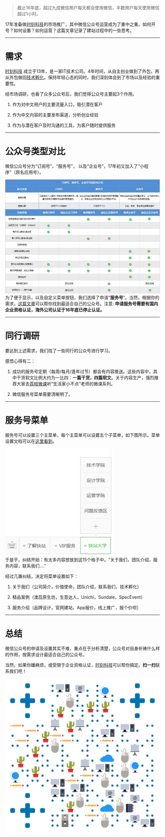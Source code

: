 > 截止16年底，超过九成微信用户每天都会使用微信，半数用户每天使用微信超过1小时。

17年准备做[时刻科技](https://sk8.tech)的市场推广，其中微信公众号运营成为了重中之重。如何开号？如何设置？如何运营？这篇文章记录了建站过程中的一些思考。

---

# 需求

[时刻科技](https://sk8.tech) 成立于13年，是一家IT技术公司。4年时间，从自主创业做到了外包，再从外包做回[技术孵化](https://sk8.tech)。保持年轻心态的同时，我们深刻体会到了市场以及经验的重要性。

经市场调研，也看了众多公众号后，我们觉得公众号主要起3个作用。

1. 作为对中文用户的主要流量入口，吸引潜在客户

2. 作为中文内容的主要发布渠道，分析创业经验

3. 作为与潜在客户及时沟通的工具，为客户随时提供服务

---

# 公众号类型对比

微信公众号分为“订阅号”，“服务号”， 以及“企业号”，17年初又加入了“小程序”（原名应用号）。

![](/assets/wechat-account-difference.jpg)  
为了便于显示，以及自定义菜单按钮，我们选择了申请“**服务号**”。当然，根据你的需求，[这篇文章](https://kf.qq.com/faq/120911VrYVrA130805byM32u.html)可以帮你找到最适合自己的公众号。注意: **申请服务号需要有国内企业资格认证，海外公司认证于16年底已停止认证。**

---

# 同行调研

要达到上述需求，我们找了一些同行的公众号进行学习。

感悟心得有二：

1. 成功的服务号定期（每周/每月/逢年过节）都会有内容推送。这些内容中，其中干货软文比例大约为一比四：**一篇干货，四篇软文**。关于内容生产，强烈推荐大家去[荔枝微课](https://www.lizhiweike.com/)听“生活家小不点”老师的微课系列。

2. 微信服务号菜单需要清晰明了。

---

# 服务号菜单

服务号可以设置三个主菜单，每个主菜单可以设置五个子菜单，如下图所示。菜单设置文档可以在[这里看到](http://kf.qq.com/faq/120911VrYVrA1510096jQJZn.html)。

![](/assets/wechat-menu.png)  
于是乎，纠结开始：有太多内容想放到这15个格子中。“关于我们，团队介绍，服务内容，联系我们....”

经过几番纠结，决定将菜单设置如下：

1. 关于我们（公司简介，价值使命，团队介绍，联系我们，技术孵化）

2. 精品案例（澳蕊原生坊，生意达人，Unichi，Sundale，SpecEvent）

3. 服务介绍（品牌设计，官网建站，App报价，线上推广，报个价呗）

---

# 总结

微信公众号的申请及设置其实不难，重点在于分析清楚，公众号对自身祈祷什么样的作用，按需求设计最适合自己的公众号。

当然，如果你嫌麻烦，或受限于企业资格认证，[时刻科技](https://sk8.tech)可以帮你搞定。**扫一扫**联系我们吧！

![](/assets/wechat-account.png)

